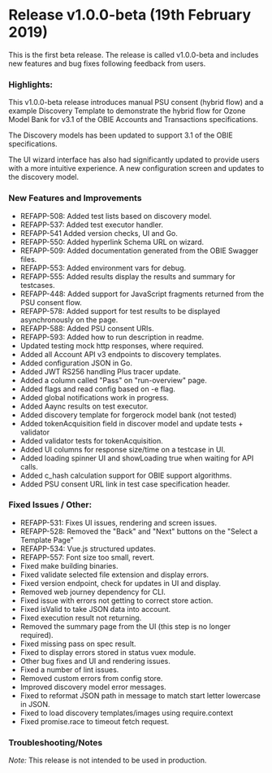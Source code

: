 # Release v1.0.0-beta (19th February 2019)

This is the first beta release. The release is called v1.0.0-beta and includes new features and bug fixes following feedback from users.

### Highlights:

This v1.0.0-beta release introduces manual PSU consent (hybrid flow) and a example Discovery Template to demonstrate the hybrid flow for Ozone Model Bank for v3.1 of the OBIE Accounts and Transactions specifications.

The Discovery models has been updated to support 3.1 of the OBIE specifications.

The UI wizard interface has also had significantly updated to provide users with a more intuitive experience. A new configuration screen and updates to the discovery model.

### New Features and Improvements

* REFAPP-508: Added test lists based on discovery model.
* REFAPP-537: Added test executor handler.
* REFAPP-541 Added version checks, UI and Go.
* REFAPP-550: Added hyperlink Schema URL on wizard.
* REFAPP-509: Added documentation generated from the OBIE Swagger files.
* REFAPP-553: Added environment vars for debug.
* REFAPP-555: Added results display the results and summary for testcases.
* REFAPP-448: Added support for JavaScript fragments returned from the PSU consent flow.
* REFAPP-578: Added support for test results to be displayed asynchronously on the page.
* REFAPP-588: Added PSU consent URIs.
* REFAPP-593: Added how to run description in readme.
* Updated testing mock http responses, where required.
* Added all Account API v3 endpoints to discovery templates.
* Added configuration JSON in Go.
* Added JWT RS256 handling Plus tracer update.
* Added a column called "Pass" on "run-overview" page.
* Added flags and read config based on -e flag.
* Added global notifications work in progress.
* Added Aaync results on test executor.
* Added discovery template for forgerock model bank (not tested)
* Added tokenAcquisition field in discover model and update tests + validator
* Added validator tests for tokenAcquisition.
* Added UI columns for response size/time on a testcase in UI.
* Added loading spinner UI and showLoading true when waiting for API calls.
* Added c_hash calculation support for OBIE support algorithms.
* Added PSU consent URL link in test case specification header.

### Fixed Issues / Other:

* REFAPP-531: Fixes UI issues, rendering and screen issues.
* REFAPP-528: Removed the "Back" and "Next" buttons on the "Select a Template Page"
* REFAPP-534: Vue.js structured updates.
* REFAPP-557: Font size too small, revert.
* Fixed make building binaries.
* Fixed validate selected file extension and display errors.
* Fixed version endpoint, check for updates in UI and display.
* Removed web journey dependency for CLI.
* Fixed issue with errors not getting to correct store action.
* Fixed isValid to take JSON data into account.
* Fixed execution result not returning.
* Removed the summary page from the UI (this step is no longer required).
* Fixed missing pass on spec result.
* Fixed to display errors stored in status vuex module.
* Other bug fixes and UI and rendering issues.
* Fixed a number of lint issues.
* Removed custom errors from config store.
* Improved discovery model error messages.
* Fixed to reformat JSON path in message to match start letter lowercase in JSON.
* Fixed to load discovery templates/images using require.context
* Fixed promise.race to timeout fetch request.

### Troubleshooting/Notes

*Note:* This release is not intended to be used in production.